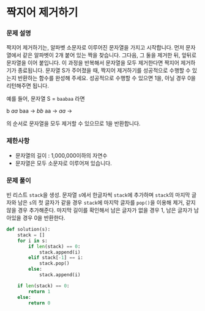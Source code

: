 # 짝지어 제거하기

### 문제 설명

짝지어 제거하기는, 알파벳 소문자로 이루어진 문자열을 가지고 시작합니다. 먼저 문자열에서 같은 알파벳이 2개 붙어 있는 짝을 찾습니다. 그다음, 그 둘을 제거한 뒤, 앞뒤로 문자열을 이어 붙입니다. 이 과정을 반복해서 문자열을 모두 제거한다면 짝지어 제거하기가 종료됩니다. 문자열 S가 주어졌을 때, 짝지어 제거하기를 성공적으로 수행할 수 있는지 반환하는 함수를 완성해 주세요. 성공적으로 수행할 수 있으면 1을, 아닐 경우 0을 리턴해주면 됩니다.

예를 들어, 문자열 S = `baabaa` 라면

b *aa* baa → *bb* aa → *aa* →

의 순서로 문자열을 모두 제거할 수 있으므로 1을 반환합니다.

### 제한사항

- 문자열의 길이 : 1,000,000이하의 자연수
- 문자열은 모두 소문자로 이루어져 있습니다.



### 문제 풀이

빈 리스트 `stack`을 생성. 문자열 `s`에서 한글자씩 `stack`에 추가하며 `stack`의 마지막 글자와 남은 `s`의 첫 글자가 같을 경우 `stack`에 마지막 글자를 `pop()`을 이용해 제거, 같지 않을 경우 추가해준다. 마지막 길이를 확인해서 남은 글자가 없을 경우 1, 남은 글자가 남아있을 경우 0을 반환한다.

```python
def solution(s):   
    stack = []
    for i in s: 
        if len(stack) == 0:
            stack.append(i)      
        elif stack[-1] == i:      
            stack.pop()
        else:      
            stack.append(i)

    if len(stack) == 0:
        return 1
    else:
        return 0
```